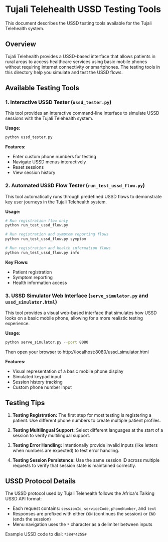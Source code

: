 # Tujali Telehealth USSD Testing Tools

This document describes the USSD testing tools available for the Tujali Telehealth system.

## Overview

Tujali Telehealth provides a USSD-based interface that allows patients in rural areas to access healthcare services using basic mobile phones without requiring internet connectivity or smartphones. The testing tools in this directory help you simulate and test the USSD flows.

## Available Testing Tools

### 1. Interactive USSD Tester (`ussd_tester.py`)

This tool provides an interactive command-line interface to simulate USSD sessions with the Tujali Telehealth system.

**Usage:**
```bash
python ussd_tester.py
```

**Features:**
- Enter custom phone numbers for testing
- Navigate USSD menus interactively
- Reset sessions
- View session history

### 2. Automated USSD Flow Tester (`run_test_ussd_flow.py`)

This tool automatically runs through predefined USSD flows to demonstrate key user journeys in the Tujali Telehealth system.

**Usage:**
```bash
# Run registration flow only
python run_test_ussd_flow.py

# Run registration and symptom reporting flows
python run_test_ussd_flow.py symptom

# Run registration and health information flows
python run_test_ussd_flow.py info
```

**Key Flows:**
- Patient registration
- Symptom reporting
- Health information access

### 3. USSD Simulator Web Interface (`serve_simulator.py` and `ussd_simulator.html`)

This tool provides a visual web-based interface that simulates how USSD looks on a basic mobile phone, allowing for a more realistic testing experience.

**Usage:**
```bash
python serve_simulator.py --port 8080
```

Then open your browser to http://localhost:8080/ussd_simulator.html

**Features:**
- Visual representation of a basic mobile phone display
- Simulated keypad input
- Session history tracking
- Custom phone number input

## Testing Tips

1. **Testing Registration:**
   The first step for most testing is registering a patient. Use different phone numbers to create multiple patient profiles.

2. **Testing Multilingual Support:**
   Select different languages at the start of a session to verify multilingual support.

3. **Testing Error Handling:**
   Intentionally provide invalid inputs (like letters when numbers are expected) to test error handling.

4. **Testing Session Persistence:**
   Use the same session ID across multiple requests to verify that session state is maintained correctly.

## USSD Protocol Details

The USSD protocol used by Tujali Telehealth follows the Africa's Talking USSD API format:

- Each request contains: `sessionId`, `serviceCode`, `phoneNumber`, and `text`
- Responses are prefixed with either `CON` (continues the session) or `END` (ends the session)
- Menu navigation uses the `*` character as a delimiter between inputs

Example USSD code to dial: `*384*4255#`